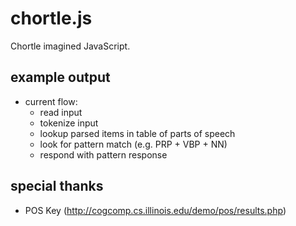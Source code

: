 chortle.js
==========

Chortle imagined JavaScript.

## example output

- current flow:
    - read input
    - tokenize input
    - lookup parsed items in table of parts of speech
    - look for pattern match (e.g. PRP + VBP + NN)
    - respond with pattern response

## special thanks

- POS Key (http://cogcomp.cs.illinois.edu/demo/pos/results.php)
